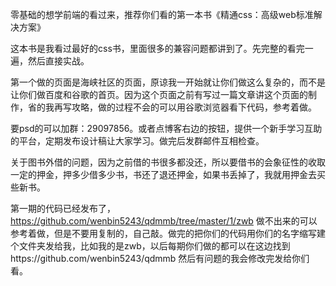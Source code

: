 零基础的想学前端的看过来，推荐你们看的第一本书《精通css：高级web标准解决方案》

这本书是我看过最好的css书，里面很多的兼容问题都讲到了。先完整的看完一遍，然后直接实战。

第一个做的页面是海峡社区的页面，原谅我一开始就让你们做这么复杂的，而不是让你们做百度和谷歌的首页。因为这个页面之前有写过一篇文章讲这个页面的制作，省的我再写攻略，做的过程不会的可以用谷歌浏览器看下代码，参考着做。

要psd的可以加群：29097856。或者点博客右边的按钮，提供一个新手学习互助的平台，定期发布设计稿让大家学习。做完后发群邮件互相检查。

关于图书外借的问题，因为之前借的书很多都没还，所以要借书的会象征性的收取一定的押金，押多少借多少书，书还了退还押金，如果书丢掉了，我就用押金去买些新书。

第一期的代码已经发布了，https://github.com/wenbin5243/qdmmb/tree/master/1/zwb
做不出来的可以参考着做，但是不要用复制的，自己敲。做完的把你们的代码用你们的名字缩写建个文件夹发给我，比如我的是zwb，以后每期你们做的都可以在这边找到https://github.com/wenbin5243/qdmmb
然后有问题的我会修改完发给你们看。
